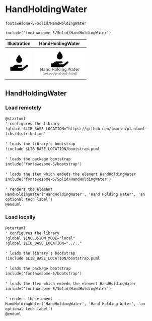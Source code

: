# HandHoldingWater


```text
fontawesome-5/Solid/HandHoldingWater
```

```text
include('fontawesome-5/Solid/HandHoldingWater')
```



| Illustration | HandHoldingWater |
| :---: | :---: |
| ![illustration for Illustration](../../fontawesome-5/Solid/HandHoldingWater.png) | ![illustration for HandHoldingWater](../../fontawesome-5/Solid/HandHoldingWater.Local.png) |




## HandHoldingWater

### Load remotely
```plantuml
@startuml
' configures the library
!global $LIB_BASE_LOCATION="https://github.com/tmorin/plantuml-libs/distribution"

' loads the library's bootstrap
!include $LIB_BASE_LOCATION/bootstrap.puml

' loads the package bootstrap
include('fontawesome-5/bootstrap')

' loads the Item which embeds the element HandHoldingWater
include('fontawesome-5/Solid/HandHoldingWater')

' renders the element
HandHoldingWater('HandHoldingWater', 'Hand Holding Water', 'an optional tech label')
@enduml
```

### Load locally
```plantuml
@startuml
' configures the library
!global $INCLUSION_MODE="local"
!global $LIB_BASE_LOCATION="../.."

' loads the library's bootstrap
!include $LIB_BASE_LOCATION/bootstrap.puml

' loads the package bootstrap
include('fontawesome-5/bootstrap')

' loads the Item which embeds the element HandHoldingWater
include('fontawesome-5/Solid/HandHoldingWater')

' renders the element
HandHoldingWater('HandHoldingWater', 'Hand Holding Water', 'an optional tech label')
@enduml
```

